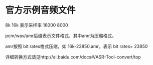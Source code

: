 # 官方示例音频文件

8k 16k 表示采样率 16000 8000



pcm/wav/amr后缀表示文件格式，其中amr为压缩格式。

amr按照 bit rates格式压缩，如 16k-23850.amr，表示 bit rates= 23850



详细转换方式请见http://ai.baidu.com/docs#/ASR-Tool-convert/top